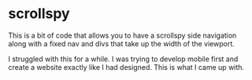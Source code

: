 # scrollspy
This is a bit of code that allows you to have a scrollspy side navigation along with a fixed nav and divs that take up the width of the viewport.

I struggled with this for a while. I was trying to develop mobile first and create a website exactly like I had designed. This is what I came up with.
